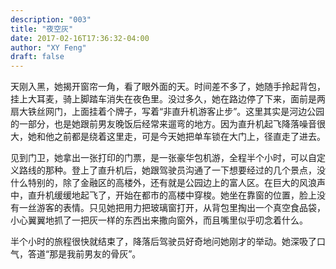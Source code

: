 ```yaml
---
description: "003"
title: "夜空灰"
date: 2017-02-16T17:36:32-04:00
author: "XY Feng"
draft: false
---
```

天刚入黑，她揭开窗帘一角，看了眼外面的天。时间差不多了，她随手拎起背包，挂上大耳麦，骑上脚踏车消失在夜色里。没过多久，她在路边停了下来，面前是两扇大铁丝网门，上面挂着个牌子，写着“非直升机游客止步”。这里其实是河边公园的一部分，也是她跟前男友晚饭后经常来遛弯的地方。因为直升机起飞降落噪音很大，她和他之前都是绕着这里走，可是今天她把单车锁在大门上，径直走了进去。

见到门卫，她拿出一张打印的门票，是一张豪华包机游，全程半个小时，可以自定义路线的那种。登上了直升机后，她跟驾驶员沟通了一下想要经过的几个景点，没什么特别的，除了金融区的高楼外，还有就是公园边上的富人区。在巨大的风浪声中，直升机缓缓地起飞了，开始在都市的高楼中穿梭。她坐在靠窗的位置，脸上没有一丝游客的表情。只见她把用力把玻璃窗打开，从背包里掏出一个真空食品袋，小心翼翼地抓了一把灰一样的东西出来撒向窗外，而且嘴里似乎叨念着什么。

半个小时的旅程很快就结束了，降落后驾驶员好奇地问她刚才的举动。她深吸了口气，答道“那是我前男友的骨灰”。

